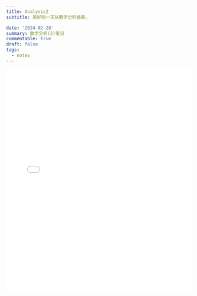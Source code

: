 ```yaml
---
title: Analysis2
subtitle: 美好的一天从数学分析结束.

date: '2024-02-28'
summary: 数学分析(2)笔记
commentable: true
draft: false
tags:
  - notes
---
```


<!--{{% staticref "Analysis2.pdf" "newtab" %}}My note{{% /staticref %}}-->


<embed id="pdfPlayer" src="Analysis2.pdf" type="application/pdf" width="100%" height="600" >
